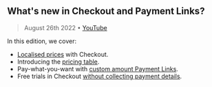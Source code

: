 ## What's new in Checkout and Payment Links?

> August 26th 2022 • [YouTube](youtube.com/watch?v=HNzzCVNC3HM)

In this edition, we cover:
* [Localised prices](https://stripe.com/docs/payments/checkout/present-local-currencies?platform=multi-currency-prices) with Checkout.
* Introducing the [pricing table](https://stripe.com/docs/payments/checkout/pricing-table).
* Pay-what-you-want with [custom amount Payment Links](https://stripe.com/docs/payment-links/create?pricing-model=customer-chooses).
* Free trials in Checkout [without collecting payment details](https://stripe.com/docs/payments/checkout/free-trials).
